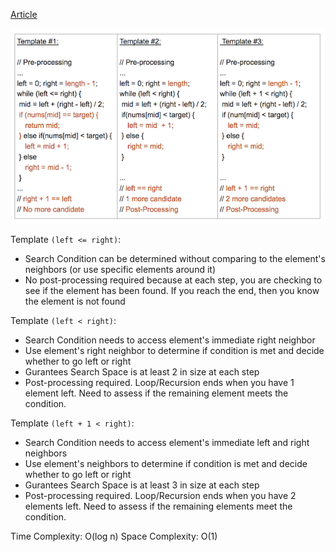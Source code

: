 [Article](https://leetcode.com/explore/learn/card/binary-search/136/template-analysis/935/)

![Picture](imgs/Template_Diagram.png)

Template ` (left <= right) `:

* Search Condition can be determined without comparing to the element's neighbors (or use specific elements around it)
* No post-processing required because at each step, you are checking to see if the element has been found. If you reach the end, then you know the element is not found


Template ` (left < right) `:

* Search Condition needs to access element's immediate right neighbor
* Use element's right neighbor to determine if condition is met and decide whether to go left or right
* Gurantees Search Space is at least 2 in size at each step
* Post-processing required. Loop/Recursion ends when you have 1 element left. Need to assess if the remaining element meets the condition.

Template ` (left + 1 < right) `:

* Search Condition needs to access element's immediate left and right neighbors
* Use element's neighbors to determine if condition is met and decide whether to go left or right
* Gurantees Search Space is at least 3 in size at each step
* Post-processing required. Loop/Recursion ends when you have 2 elements left. Need to assess if the remaining elements meet the condition.

Time Complexity: O(log n)
Space Complexity: O(1)




